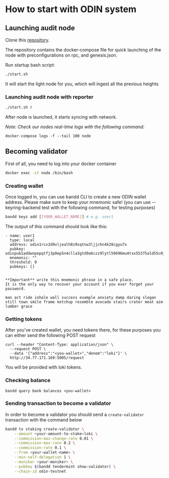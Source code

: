 # How to start with ODIN system

## Launching audit node

Clone this [repository](https://github.com/GeoDB-Limited/odin-testnet-public-tools).

The repository contains the docker-compose file for quick launching of the node with preconfigurations on rpc, and genesis.json.

Run startup bash script:
```bash
./start.sh
```

It will start the light node for you, which will ingest all the previous heights

### Launching audit node with reporter
```bash
./start.sh r
```

After node is launched, it starts syncing with network.

_Note: Check our nodes real-time logs with the following command:_

```docker-compose logs -f --tail 100 node```

## Becoming validator
First of all, you need to log into your docker container

```bash
docker exec -it node /bin/bash
```
### Creating wallet
Once logged in, you can use bandd CLI to create a new ODIN wallet address. Please make sure to keep your mnemonic safe!
(you can use --keyring-backend test with the following command, for testing purposes)
```bash
bandd keys add [[YOUR_WALLET_NAME]] # e.g. user1
```

The output of this command should look like this:

```
- name: user1
  type: local
  address: odin1rcv2d9vljealh8z9sqtnw3ljjchn4k28cgyu7x
  pubkey: odinpub1addwnpepqtfj3p0ep5n4clla3gtd9a6czz9lytl59696mu4txx55375ald55c0jz2j9
  mnemonic: ""
  threshold: 0
  pubkeys: []


**Important** write this mnemonic phrase in a safe place.
It is the only way to recover your account if you ever forget your password.

man act ride inhale wall success example anxiety damp daring slogan still town smile frame ketchup resemble avocado stairs crater meat aim lumber grace
```

### Getting tokens
After you've created wallet, you need tokens there, for these purposes you can either send the following POST request
```
curl --header "Content-Type: application/json" \
  --request POST \
  --data '{"address":"<you-wallet>","denom":"loki"}' \
  http://34.77.171.169:5005/request
```
You will be provided with loki tokens.

### Checking balance 
```
bandd query bank balances <you-wallet>
```

### Sending transaction to become a validator
In order to become a validator you should send a ```create-validator``` transaction with the command below
```bash
bandd tx staking create-validator \
    --amount <your-amount-to-stake>loki \
    --commission-max-change-rate 0.01 \
    --commission-max-rate 0.2 \
    --commission-rate 0.1 \
    --from <your-wallet-name> \
    --min-self-delegation 1 \
    --moniker <your-moniker> \
    --pubkey $(bandd tendermint show-validator) \
    --chain-id odin-testnet
```